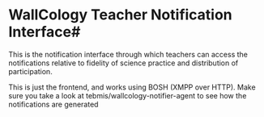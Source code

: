 # WallCology Teacher Notification Interface#

This is the notification interface through which teachers can access the notifications relative to fidelity of science practice and distribution of participation.

This is just the frontend, and works using BOSH (XMPP over HTTP). Make sure you take a look at tebmis/wallcology-notifier-agent to see how the notifications are generated

